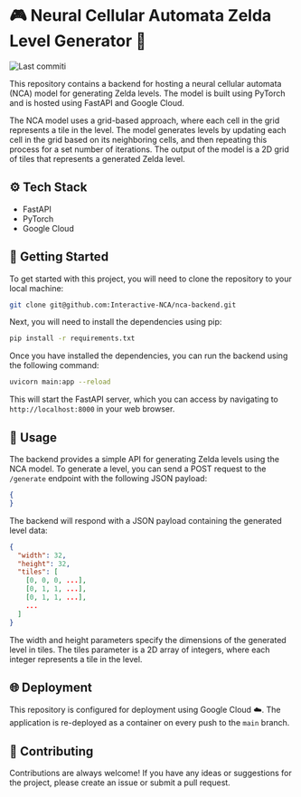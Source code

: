 # 🎮 Neural Cellular Automata Zelda Level Generator 🧩

![Last commit](https://img.shields.io/github/last-commit/Interactive-NCA/nca-backend)i

This repository contains a backend for hosting a neural cellular automata (NCA) model for generating Zelda levels. The model is built using PyTorch and is hosted using FastAPI and Google Cloud. 

The NCA model uses a grid-based approach, where each cell in the grid represents a tile in the level. The model generates levels by updating each cell in the grid based on its neighboring cells, and then repeating this process for a set number of iterations. The output of the model is a 2D grid of tiles that represents a generated Zelda level.

## ⚙️ Tech Stack
- FastAPI
- PyTorch 
- Google Cloud 

## 🚀 Getting Started

To get started with this project, you will need to clone the repository to your local machine:

```bash
git clone git@github.com:Interactive-NCA/nca-backend.git
```

Next, you will need to install the dependencies using pip:

```bash
pip install -r requirements.txt
```

Once you have installed the dependencies, you can run the backend using the following command:

```bash
uvicorn main:app --reload
```

This will start the FastAPI server, which you can access by navigating to `http://localhost:8000` in your web browser.

## 📝 Usage

The backend provides a simple API for generating Zelda levels using the NCA model. To generate a level, you can send a POST request to the `/generate` endpoint with the following JSON payload:

```json
{
}
```

The backend will respond with a JSON payload containing the generated level data:

```json
{
  "width": 32,
  "height": 32,
  "tiles": [
    [0, 0, 0, ...],
    [0, 1, 1, ...],
    [0, 1, 1, ...],
    ...
  ]
}

```

The width and height parameters specify the dimensions of the generated level in tiles. The tiles parameter is a 2D array of integers, where each integer represents a tile in the level.

## 🌐 Deployment

This repository is configured for deployment using Google Cloud️ ☁️. The application is re-deployed as a container on every push to the `main` branch.

## 🤝 Contributing

Contributions are always welcome! If you have any ideas or suggestions for the project, please create an issue or submit a pull request.


